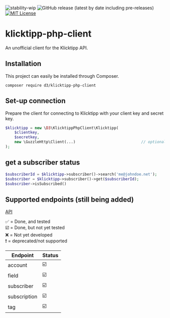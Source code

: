 ![stability-wip](https://img.shields.io/badge/stability-work_in_progress-lightgrey.svg) ![GitHub release (latest by date including pre-releases)](https://img.shields.io/github/v/release/d3datadevelopment/klicktipp-php-client?include_prereleases) [![MIT License](https://img.shields.io/github/license/d3datadevelopment/klicktipp-php-client)](https://git.d3data.de/D3Private/klicktipp-php-client/raw/branch/main/LICENSE)

# klicktipp-php-client

An unofficial client for the Klicktipp API.

## Installation
This project can easily be installed through Composer.

```
composer require d3/klicktipp-php-client
```

## Set-up connection
Prepare the client for connecting to Klicktipp with your client key and secret key.

```php
$klicktipp = new \D3\KlicktippPhpClient\Klicktipp(
    $clientkey,
    $secretkey,
    new \GuzzleHttp\Client(...)                             // optional
);
```

## get a subscriber status

```php
$subscriberId = $klicktipp->subscriber()->search('me@johndoe.net');
$subscriber = $klicktipp->subscriber()->get($subscriberId);
$subscriber->isSubscribed()
```

## Supported endpoints (still being added)

[API](https://www.klicktipp.com/de/support/wissensdatenbank/rest-application-programming-interface-api/)

:white_check_mark: = Done, and tested<br />
:ballot_box_with_check: = Done, but not yet tested<br />
:x: = Not yet developed<br />
:heavy_exclamation_mark: = deprecated/not supported <br />

| Endpoint     | Status                  |
|--------------|-------------------------|
| account      | :ballot_box_with_check: |
| field        | :ballot_box_with_check: |
| subscriber   | :ballot_box_with_check: |
| subscription | :ballot_box_with_check: |
| tag          | :ballot_box_with_check: |

